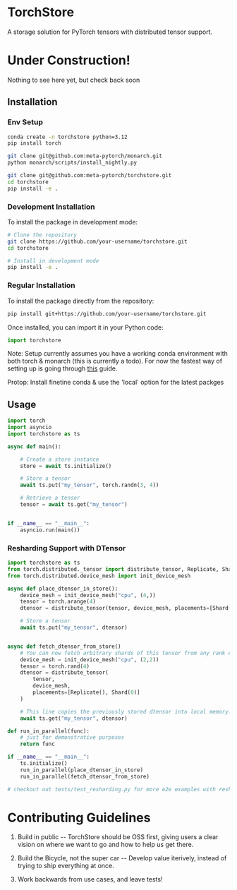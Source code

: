 # TorchStore

A storage solution for PyTorch tensors with distributed tensor support.

# Under Construction!

Nothing to see here yet, but check back soon

## Installation

### Env Setup
```bash
conda create -n torchstore python=3.12
pip install torch

git clone git@github.com:meta-pytorch/monarch.git
python monarch/scripts/install_nightly.py

git clone git@github.com:meta-pytorch/torchstore.git
cd torchstore
pip install -e .
```


### Development Installation

To install the package in development mode:

```bash
# Clone the repository
git clone https://github.com/your-username/torchstore.git
cd torchstore

# Install in development mode
pip install -e .
```

### Regular Installation

To install the package directly from the repository:

```bash
pip install git+https://github.com/your-username/torchstore.git
```

Once installed, you can import it in your Python code:

```python
import torchstore
```

Note: Setup currently assumes you have a working conda environment with both torch & monarch (this is currently a todo). For now the fastest way of setting up is going through [this](https://www.internalfb.com/wiki/Monarch/Monarch_xlformers_integration/Running_Monarch_on_Conda/#how-to-run-monarch) guide.

Protop: Install finetine conda & use the 'local' option for the latest packges

## Usage

```python
import torch
import asyncio
import torchstore as ts

async def main():

    # Create a store instance
    store = await ts.initialize()

    # Store a tensor
    await ts.put("my_tensor", torch.randn(3, 4))

    # Retrieve a tensor
    tensor = await ts.get("my_tensor")


if __name__ == "__main__":
    asyncio.run(main())

```

### Resharding Support with DTensor

```python
import torchstore as ts
from torch.distributed._tensor import distribute_tensor, Replicate, Shard
from torch.distributed.device_mesh import init_device_mesh

async def place_dtensor_in_store():
    device_mesh = init_device_mesh("cpu", (4,))
    tensor = torch.arange(4)
    dtensor = distribute_tensor(tensor, device_mesh, placements=[Shard(1)])

    # Store a tensor
    await ts.put("my_tensor", dtensor)


async def fetch_dtensor_from_store()
    # You can now fetch arbitrary shards of this tensor from any rank e.g.
    device_mesh = init_device_mesh("cpu", (2,2))
    tensor = torch.rand(4)
    dtensor = distribute_tensor(
        tensor,
        device_mesh,
        placements=[Replicate(), Shard(0)]
    )

    # This line copies the previously stored dtensor into local memory.
    await ts.get("my_tensor", dtensor)

def run_in_parallel(func):
    # just for demonstrative purposes
    return func

if __name__ == "__main__":
    ts.initialize()
    run_in_parallel(place_dtensor_in_store)
    run_in_parallel(fetch_dtensor_from_store)

# checkout out tests/test_resharding.py for more e2e examples with resharding DTensor.
```

# Contributing Guidelines

1. Build in public -- TorchStore should be OSS first, giving users a clear vision on where we want to go and how to help us get there.

2. Build the Bicycle, not the super car -- Develop value iterively, instead of trying to ship everything at once.

3. Work backwards from use cases, and leave tests!
